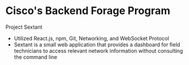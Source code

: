 # Cisco's Backend Forage Program
Project Sextant

- Utilized React.js, npm, Git, Networking, and WebSocket Protocol
- Sextant is a small web application that provides a dashboard for field technicians to access relevant network information without consulting the command line
